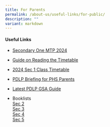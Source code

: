 ```yaml
---
title: For Parents
permalink: /about-us/useful-links/for-public/
description: ""
variant: markdown
---
```

<h4>Useful Links</h4>


* [Secondary One MTP 2024](https://drive.google.com/drive/folders/18VDMY8onS5fLfMNskwuT00Z05Gh7SKaX?usp=drive_link)


* [Guide on Reading the Timetable](https://drive.google.com/file/d/1V79xsmGMLaIifboZobTRI4J_WnrPwoNV/view?usp=drive_link)

* [2024 Sec 1 Class Timetable](https://drive.google.com/file/d/15zxEPOZSO17lsCcWfWHR0gx97LFeCdWj/view?usp=drive_link)


*   [PDLP Briefing for PHS Parents](/ndlp/ndlp-links/pld-briefing-for-phs-parents/)

*   [Latest PDLP GSA Guide](https://drive.google.com/drive/folders/1YjkQ6xaE9Sn4lCR8lVN6AVfIDQo1_oBb?usp=sharing)

*   Booklists<br>
	<a href="/files/Booklists/2024phssec2booklists.pdf">Sec 2</a><br>
	<a href="/files/Booklists/2024phssec3booklists.pdf">Sec 3</a><br>
	<a href="/files/Booklists/2024phssec4booklists.pdf">Sec 4</a><br>
	<a href="/files/Booklists/2024phssec5booklists.pdf">Sec 5</a><br>